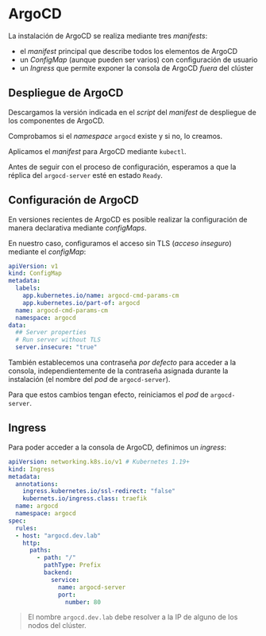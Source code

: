 # ArgoCD

La instalación de ArgoCD se realiza mediante tres *manifests*:

- el *manifest* principal que describe todos los elementos de ArgoCD
- un *ConfigMap* (aunque pueden ser varios) con configuración de usuario
- un *Ingress* que permite exponer la consola de ArgoCD *fuera* del clúster

## Despliegue de ArgoCD

Descargamos la versión indicada en el *script* del *manifest* de despliegue de los componentes de ArgoCD.

Comprobamos si el *namespace* `argocd` existe y si no, lo creamos.

Aplicamos el *manifest* para ArgoCD mediante `kubectl`.

Antes de seguir con el proceso de configuración, esperamos a que la réplica del `argocd-server` esté en estado `Ready`.

## Configuración de ArgoCD

En versiones recientes de ArgoCD es posible realizar la configuración de manera declarativa mediante *configMaps*.

En nuestro caso, configuramos el acceso sin TLS (*acceso inseguro*) mediante el *configMap*:

```yaml
apiVersion: v1
kind: ConfigMap
metadata:
  labels:
    app.kubernetes.io/name: argocd-cmd-params-cm
    app.kubernetes.io/part-of: argocd
  name: argocd-cmd-params-cm
  namespace: argocd
data:
  ## Server properties
  # Run server without TLS
  server.insecure: "true"
```

También establecemos una contraseña *por defecto* para acceder a la consola, independientemente de la contraseña asignada durante la instalación (el nombre del *pod* de `argocd-server`).

Para que estos cambios tengan efecto, reiniciamos el *pod* de `argocd-server`.

## Ingress

Para poder acceder a la consola de ArgoCD, definimos un *ingress*:

```yaml
apiVersion: networking.k8s.io/v1 # Kubernetes 1.19+
kind: Ingress
metadata:
  annotations:
    ingress.kubernetes.io/ssl-redirect: "false"
    kubernets.io/ingress.class: traefik
  name: argocd
  namespace: argocd
spec:
  rules:
  - host: "argocd.dev.lab"
    http:
      paths:
        - path: "/"
          pathType: Prefix
          backend:
            service:
              name: argocd-server
              port:
                number: 80
```

> El nombre `argocd.dev.lab` debe resolver a la IP de alguno de los nodos del clúster.
